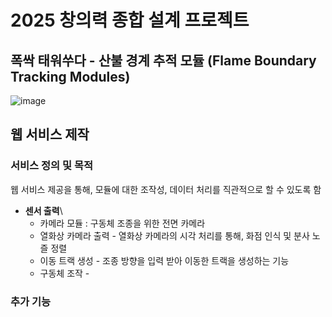 # 2025 창의력 종합 설계 프로젝트

폭싹 태워쑤다 - 산불 경계 추적 모듈 (Flame Boundary Tracking Modules)
---

![image](https://github.com/user-attachments/assets/c9e9a01c-768a-40a6-a8b7-28c7fd47e8fd)

## 웹 서비스 제작

### 서비스 정의 및 목적
웹 서비스 제공을 통해, 모듈에 대한 조작성, 데이터 처리를 직관적으로 할 수 있도록 함

  * **센서 출력**\
     * 카메라 모듈 : 구동체 조종을 위한 전면 카메라
     * 열화상 카메라 출력 - 열화상 카메라의 시각 처리를 통해, 화점 인식 및 분사 노즐 정렬
     * 이동 트랙 생성 - 조종 방향을 입력 받아 이동한 트랙을 생성하는 기능
     * 구동체 조작 - 

### 추가 기능

  


